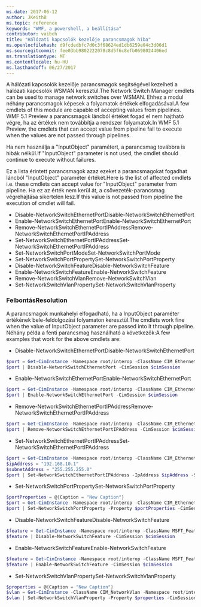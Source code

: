 ```yaml
---
ms.date: 2017-06-12
author: JKeithB
ms.topic: reference
keywords: "WMF, a powershell, a beállítása"
contributor: vaibch
title: "Hálózati kapcsolók kezelője parancsmagok hiba"
ms.openlocfilehash: d9fcdedbfc7d0c3f68624ed1db6259e04c3d06d1
ms.sourcegitcommit: fee03bb9802222078c8d5f6c8efb0698024406ed
ms.translationtype: MT
ms.contentlocale: hu-HU
ms.lasthandoff: 06/27/2017
---
```

<span data-ttu-id="40e7e-103">A hálózati kapcsolók kezelője parancsmagok segítségével kezelheti a hálózati kapcsolók WSMAN keresztül.</span><span class="sxs-lookup"><span data-stu-id="40e7e-103">The Network Switch Manager cmdlets can be used to manage network switches over WSMAN.</span></span> <span data-ttu-id="40e7e-104">Ehhez a modul néhány parancsmagok képesek a folyamatok értékek elfogadásával.</span><span class="sxs-lookup"><span data-stu-id="40e7e-104">A few cmdlets of this module are capable of accepting values from pipelines.</span></span> <span data-ttu-id="40e7e-105">WMF 5.1 Preview a parancsmagok láncból értéket fogad el nem hajtható végre, ha az értékek nem továbbítja a rendszer folyamatok.</span><span class="sxs-lookup"><span data-stu-id="40e7e-105">In WMF 5.1 Preview, the cmdlets that can accept value from pipeline fail to execute when the values are not passed through pipelines.</span></span>

<span data-ttu-id="40e7e-106">Ha nem használja a "InputObject" paramétert, a parancsmag továbbra is hibák nélkül.</span><span class="sxs-lookup"><span data-stu-id="40e7e-106">If "InputObject" parameter is not used, the cmdlet should continue to execute without failures.</span></span>

<span data-ttu-id="40e7e-107">Ez a lista érintett parancsmagok azaz ezeket a parancsmagokat fogadhat láncból "InputObject" paraméter értékét.</span><span class="sxs-lookup"><span data-stu-id="40e7e-107">Here is the list of affected cmdlets i.e. these cmdlets can accept value for "InputObject" parameter from pipeline.</span></span> <span data-ttu-id="40e7e-108">Ha ez az érték nem kerül át, a csővezeték-parancsmag végrehajtása sikertelen lesz.</span><span class="sxs-lookup"><span data-stu-id="40e7e-108">If this value is not passed from pipeline the execution of cmdlet will fail.</span></span>

- <span data-ttu-id="40e7e-109">Disable-NetworkSwitchEthernetPort</span><span class="sxs-lookup"><span data-stu-id="40e7e-109">Disable-NetworkSwitchEthernetPort</span></span>
- <span data-ttu-id="40e7e-110">Enable-NetworkSwitchEthernetPort</span><span class="sxs-lookup"><span data-stu-id="40e7e-110">Enable-NetworkSwitchEthernetPort</span></span>
- <span data-ttu-id="40e7e-111">Remove-NetworkSwitchEthernetPortIPAddress</span><span class="sxs-lookup"><span data-stu-id="40e7e-111">Remove-NetworkSwitchEthernetPortIPAddress</span></span>
- <span data-ttu-id="40e7e-112">Set-NetworkSwitchEthernetPortIPAddress</span><span class="sxs-lookup"><span data-stu-id="40e7e-112">Set-NetworkSwitchEthernetPortIPAddress</span></span>
- <span data-ttu-id="40e7e-113">Set-NetworkSwitchPortMode</span><span class="sxs-lookup"><span data-stu-id="40e7e-113">Set-NetworkSwitchPortMode</span></span>
- <span data-ttu-id="40e7e-114">Set-NetworkSwitchPortProperty</span><span class="sxs-lookup"><span data-stu-id="40e7e-114">Set-NetworkSwitchPortProperty</span></span>
- <span data-ttu-id="40e7e-115">Disable-NetworkSwitchFeature</span><span class="sxs-lookup"><span data-stu-id="40e7e-115">Disable-NetworkSwitchFeature</span></span>
- <span data-ttu-id="40e7e-116">Enable-NetworkSwitchFeature</span><span class="sxs-lookup"><span data-stu-id="40e7e-116">Enable-NetworkSwitchFeature</span></span>
- <span data-ttu-id="40e7e-117">Remove-NetworkSwitchVlan</span><span class="sxs-lookup"><span data-stu-id="40e7e-117">Remove-NetworkSwitchVlan</span></span>
- <span data-ttu-id="40e7e-118">Set-NetworkSwitchVlanProperty</span><span class="sxs-lookup"><span data-stu-id="40e7e-118">Set-NetworkSwitchVlanProperty</span></span>

### <a name="resolution"></a><span data-ttu-id="40e7e-119">Felbontás</span><span class="sxs-lookup"><span data-stu-id="40e7e-119">Resolution</span></span>
<span data-ttu-id="40e7e-120">A parancsmagok munkahelyi elfogadható, ha a InputObject paraméter értékének bele-feldolgozási folyamaton keresztül.</span><span class="sxs-lookup"><span data-stu-id="40e7e-120">The cmdlets work fine when the value of InputObject parameter are passed into it through pipeline.</span></span> <span data-ttu-id="40e7e-121">Néhány példa a fenti parancsmag használható a következők:</span><span class="sxs-lookup"><span data-stu-id="40e7e-121">A few examples that work for the above cmdlets are:</span></span>

- <span data-ttu-id="40e7e-122">Disable-NetworkSwitchEthernetPort</span><span class="sxs-lookup"><span data-stu-id="40e7e-122">Disable-NetworkSwitchEthernetPort</span></span>
```powershell
$port = Get-CimInstance -Namespace root/interop -ClassName CIM_EthernetPort -CimSession $cimSession | Select-Object -First 1
$port | Disable-NetworkSwitchEthernetPort -CimSession $cimSession
```

- <span data-ttu-id="40e7e-123">Enable-NetworkSwitchEthernetPort</span><span class="sxs-lookup"><span data-stu-id="40e7e-123">Enable-NetworkSwitchEthernetPort</span></span>
```powershell
$port = Get-CimInstance -Namespace root/interop -ClassName CIM_EthernetPort -CimSession $cimSession | Select-Object -First 1
$port | Enable-NetworkSwitchEthernetPort -CimSession $cimSession
```

- <span data-ttu-id="40e7e-124">Remove-NetworkSwitchEthernetPortIPAddress</span><span class="sxs-lookup"><span data-stu-id="40e7e-124">Remove-NetworkSwitchEthernetPortIPAddress</span></span>
```powershell
$port = Get-CimInstance -Namespace root/interop -ClassName CIM_EthernetPort -CimSession $cimSession | Select-Object -First 1
$port | Remove-NetworkSwitchEthernetPortIPAddress -CimSession $cimSession
```

- <span data-ttu-id="40e7e-125">Set-NetworkSwitchEthernetPortIPAddress</span><span class="sxs-lookup"><span data-stu-id="40e7e-125">Set-NetworkSwitchEthernetPortIPAddress</span></span>
```powershell
$port = Get-CimInstance -Namespace root/interop -ClassName CIM_EthernetPort -CimSession $cimSession | Select-Object -First 1
$ipAddress = "192.168.10.1"
$subnetAddress = "255.255.255.0"
$port | Set-NetworkSwitchEthernetPortIPAddress -IpAddress $ipAddress -SubnetAddress $subnetAddress -CimSession $cimSession
```

- <span data-ttu-id="40e7e-126">Set-NetworkSwitchPortProperty</span><span class="sxs-lookup"><span data-stu-id="40e7e-126">Set-NetworkSwitchPortProperty</span></span>
```powershell
$portProperties = @{Caption = "New Caption"}
$port = Get-CimInstance -Namespace root/interop -ClassName CIM_EthernetPort -CimSession $cimSession | Select-Object -First 1
$port | Set-NetworkSwitchPortProperty -Property $portProperties -CimSession $cimSession
```

- <span data-ttu-id="40e7e-127">Disable-NetworkSwitchFeature</span><span class="sxs-lookup"><span data-stu-id="40e7e-127">Disable-NetworkSwitchFeature</span></span>
```powershell
$feature = Get-CimInstance -Namespace root/interop -ClassName MSFT_Feature -CimSession $cimSession | Select-Object -First 1
$feature | Disable-NetworkSwitchFeature -CimSession $cimSession
```

- <span data-ttu-id="40e7e-128">Enable-NetworkSwitchFeature</span><span class="sxs-lookup"><span data-stu-id="40e7e-128">Enable-NetworkSwitchFeature</span></span>
```powershell
$feature = Get-CimInstance -Namespace root/interop -ClassName MSFT_Feature -CimSession $cimSession | Select-Object -First 1
$feature | Enable-NetworkSwitchFeature -CimSession $cimSession
```

- <span data-ttu-id="40e7e-129">Set-NetworkSwitchVlanProperty</span><span class="sxs-lookup"><span data-stu-id="40e7e-129">Set-NetworkSwitchVlanProperty</span></span>
```powershell
$properties = @{Caption = "New Caption"}
$vlan = Get-CimInstance -ClassName CIM_NetworkVlan -Namespace root/interop -CimSession $cimSession | Select-Object -First 1
$vlan | Set-NetworkSwitchVlanProperty -Property $properties -CimSession $cimSession
```

